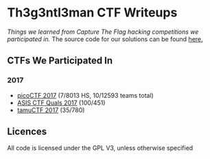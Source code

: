 # Th3g3ntl3man CTF Writeups

*Things we learned from Capture The Flag hacking competitions we participated in.*
The source code for our solutions can be found [here.]( https://github.com/hgarrereyn/Th3g3ntl3man-CTF-Writeups)

## CTFs We Participated In

### 2017

* [picoCTF 2017](https://2017.picoctf.com/about) (7/8013 HS, 10/12593 teams total)
* [ASIS CTF Quals 2017](https://asis-ctf.ir/home/) (100/451)
* [tamuCTF 2017](https://ctf.tamu.edu/) (35/780)

## Licences

All code is licensed under the GPL V3, unless otherwise specified
